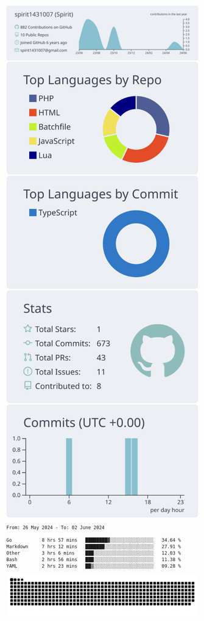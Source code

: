 [![](https://raw.githubusercontent.com/spirit1431007/spirit1431007/master/profile-summary-card-output/nord_bright/0-profile-details.svg)](https://git.io/spiritx)
[![](https://raw.githubusercontent.com/spirit1431007/spirit1431007/master/profile-summary-card-output/nord_bright/1-repos-per-language.svg)](https://git.io/spiritx) [![](https://raw.githubusercontent.com/spirit1431007/spirit1431007/master/profile-summary-card-output/nord_bright/2-most-commit-language.svg)](https://git.io/spiritx)
[![](https://raw.githubusercontent.com/spirit1431007/spirit1431007/master/profile-summary-card-output/nord_bright/3-stats.svg)](https://git.io/spiritx) [![](https://raw.githubusercontent.com/spirit1431007/spirit1431007/master/profile-summary-card-output/nord_bright/4-productive-time.svg)](https://git.io/spiritx)

<!--START_SECTION:waka-->

```txt
From: 26 May 2024 - To: 02 June 2024

Go           8 hrs 57 mins   ████████▓░░░░░░░░░░░░░░░░   34.64 %
Markdown     7 hrs 12 mins   ███████░░░░░░░░░░░░░░░░░░   27.91 %
Other        3 hrs 6 mins    ███░░░░░░░░░░░░░░░░░░░░░░   12.03 %
Bash         2 hrs 56 mins   ███░░░░░░░░░░░░░░░░░░░░░░   11.38 %
YAML         2 hrs 23 mins   ██▒░░░░░░░░░░░░░░░░░░░░░░   09.28 %
```

<!--END_SECTION:waka-->

![contribution](https://github.com/spirit1431007/spirit1431007/blob/output/github-contribution-grid-snake.svg)
